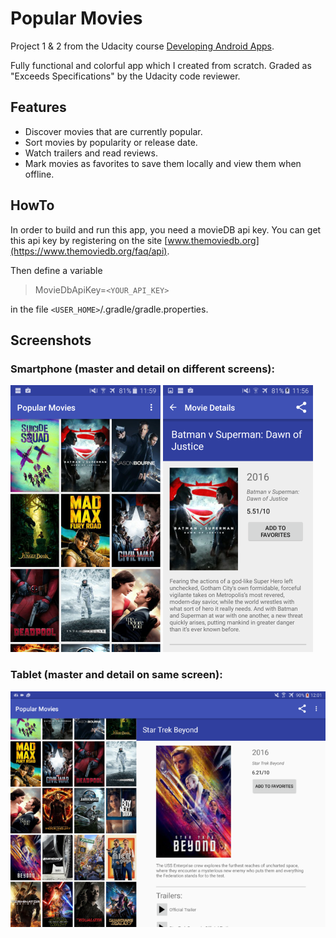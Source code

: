 # Popular Movies

Project 1 & 2 from the Udacity course [Developing Android Apps](https://www.udacity.com/course/developing-android-apps--ud853).

Fully functional and colorful app which I created from scratch. Graded as "Exceeds Specifications" by the Udacity code reviewer.

## Features
* Discover movies that are currently popular.
* Sort movies by popularity or release date.
* Watch trailers and read reviews.
* Mark movies as favorites to save them locally and view them when offline.

## HowTo
In order to build and run this app, you need a movieDB api key. You can get this api key by registering on the site [www.themoviedb.org](https://www.themoviedb.org/faq/api).

Then define a variable

> MovieDbApiKey=`<YOUR_API_KEY>`

in the file `<USER_HOME>`/.gradle/gradle.properties.

## Screenshots

### Smartphone (master and detail on different screens):
![PhoneMain](/screenshots/PhoneMain.png?raw=true)
![PhoneDetails](/screenshots/PhoneDetails.png?raw=true)

### Tablet (master and detail on same screen):
![Tablet](/screenshots/Tablet.png?raw=true)



